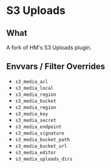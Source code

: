 # S3 Uploads

## What

A fork of HM's S3 Uploads plugin.

## Envvars / Filter Overrides

- `s3_media_acl`
- `s3_media_local`
- `s3_media_region`
- `s3_media_bucket`
- `s3_media_region`
- `s3_media_key`
- `s3_media_secret`
- `s3_media_endpoint`
- `s3_media_signature`
- `s3_media_bucket_path`
- `s3_media_bucket_url`
- `s3_media_editor`
- `s3_media_uploads_dirs`
